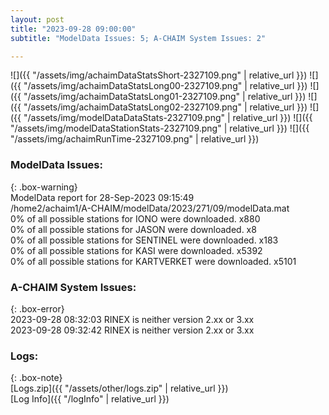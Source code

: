 ```yaml
---
layout: post
title: "2023-09-28 09:00:00"
subtitle: "ModelData Issues: 5; A-CHAIM System Issues: 2"

---
```


![]({{ "/assets/img/achaimDataStatsShort-2327109.png" | relative_url }})
![]({{ "/assets/img/achaimDataStatsLong00-2327109.png" | relative_url }})
![]({{ "/assets/img/achaimDataStatsLong01-2327109.png" | relative_url }})
![]({{ "/assets/img/achaimDataStatsLong02-2327109.png" | relative_url }})
![]({{ "/assets/img/modelDataDataStats-2327109.png" | relative_url }})
![]({{ "/assets/img/modelDataStationStats-2327109.png" | relative_url }})
![]({{ "/assets/img/achaimRunTime-2327109.png" | relative_url }})


### ModelData Issues:  
  
{: .box-warning}  
 ModelData report for 28-Sep-2023 09:15:49   
 /home2/achaim1/A-CHAIM/modelData/2023/271/09/modelData.mat   
 0% of all possible stations for IONO were downloaded. x880   
 0% of all possible stations for JASON were downloaded. x8   
 0% of all possible stations for SENTINEL were downloaded. x183   
 0% of all possible stations for KASI were downloaded. x5392   
 0% of all possible stations for KARTVERKET were downloaded. x5101   
  
### A-CHAIM System Issues:  
  
{: .box-error}  
2023-09-28 08:32:03 RINEX is neither version 2.xx or 3.xx  
2023-09-28 09:32:42 RINEX is neither version 2.xx or 3.xx  

### Logs:  
  
{: .box-note}  
[Logs.zip]({{ "/assets/other/logs.zip" | relative_url }})  
[Log Info]({{ "/logInfo" | relative_url }})  
